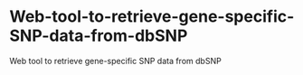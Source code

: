# Web-tool-to-retrieve-gene-specific-SNP-data-from-dbSNP
Web tool to retrieve gene-specific SNP data from dbSNP
